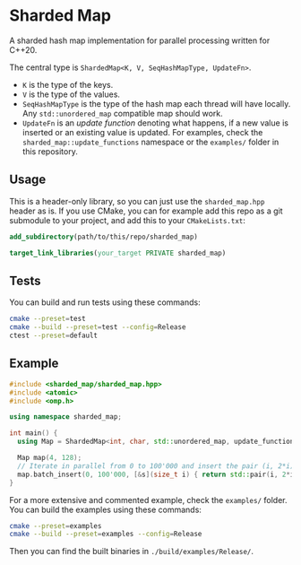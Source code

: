 # Sharded Map

A sharded hash map implementation for parallel processing written for C++20.

The central type is `ShardedMap<K, V, SeqHashMapType, UpdateFn>`.
- `K` is the type of the keys.
- `V` is the type of the values.
- `SeqHashMapType` is the type of the hash map each thread will have locally.
  Any `std::unordered_map` compatible map should work.
- `UpdateFn` is an *update function* denoting what happens, if a new value is inserted or an existing value is updated.
  For examples, check the `sharded_map::update_functions` namespace or the `examples/` folder in this repository.

## Usage

This is a header-only library, so you can just use the `sharded_map.hpp` header as is.
If you use CMake, you can for example add this repo as a git submodule to your project, and add this to your `CMakeLists.txt`:

```cmake
add_subdirectory(path/to/this/repo/sharded_map)

target_link_libraries(your_target PRIVATE sharded_map)
```

## Tests

You can build and run tests using these commands:
```bash
cmake --preset=test
cmake --build --preset=test --config=Release
ctest --preset=default
```

## Example

```cpp
#include <sharded_map/sharded_map.hpp>
#include <atomic>
#include <omp.h>

using namespace sharded_map;

int main() {
  using Map = ShardedMap<int, char, std::unordered_map, update_functions::Overwrite<size_t, size_t>>;

  Map map(4, 128);
  // Iterate in parallel from 0 to 100'000 and insert the pair (i, 2*i) for each index
  map.batch_insert(0, 100'000, [&s](size_t i) { return std::pair(i, 2*i); });
}

```

For a more extensive and commented example, check the `examples/` folder.
You can build the examples using these commands:

```bash
cmake --preset=examples
cmake --build --preset=examples --config=Release
```

Then you can find the built binaries in `./build/examples/Release/`.
